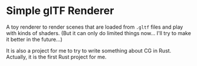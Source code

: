 # Simple glTF Renderer

A toy renderer to render scenes that are loaded from `.gltf` files and play with kinds of shaders. (But it can only do limited things now... I'll try to make it better in the future...)

It is also a project for me to try to write something about CG in Rust. Actually, it is the first Rust project for me.